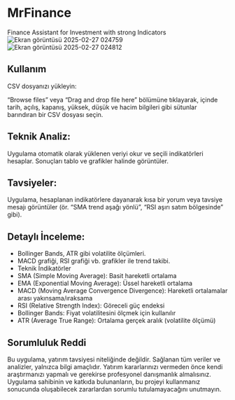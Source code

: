 # MrFinance
 Finance Assistant for Investment with strong Indicators
![Ekran görüntüsü 2025-02-27 024759](https://github.com/user-attachments/assets/491c7e5d-ca57-4819-9eba-cf45abd6976e)
![Ekran görüntüsü 2025-02-27 024812](https://github.com/user-attachments/assets/1853f3a7-045e-4fe7-8896-82ea3bb960b7)

## Kullanım
CSV dosyanızı yükleyin:

“Browse files” veya “Drag and drop file here” bölümüne tıklayarak, içinde tarih, açılış, kapanış, yüksek, düşük ve hacim bilgileri gibi sütunlar barındıran bir CSV dosyası seçin.

## Teknik Analiz:

Uygulama otomatik olarak yüklenen veriyi okur ve seçili indikatörleri hesaplar.
Sonuçları tablo ve grafikler halinde görüntüler.

## Tavsiyeler:

Uygulama, hesaplanan indikatörlere dayanarak kısa bir yorum veya tavsiye mesajı görüntüler (ör. “SMA trend aşağı yönlü”, “RSI aşırı satım bölgesinde” gibi).

## Detaylı İnceleme:

- Bollinger Bands, ATR gibi volatilite ölçümleri.
- MACD grafiği, RSI grafiği vb. grafikler ile trend takibi.
- Teknik İndikatörler
- SMA (Simple Moving Average): Basit hareketli ortalama
- EMA (Exponential Moving Average): Üssel hareketli ortalama
- MACD (Moving Average Convergence Divergence): Hareketli ortalamalar arası yakınsama/ıraksama
- RSI (Relative Strength Index): Göreceli güç endeksi
- Bollinger Bands: Fiyat volatilitesini ölçmek için kullanılır
- ATR (Average True Range): Ortalama gerçek aralık (volatilite ölçümü)


## **Sorumluluk Reddi**
Bu uygulama, yatırım tavsiyesi niteliğinde değildir. Sağlanan tüm veriler ve analizler, yalnızca bilgi amaçlıdır. Yatırım kararlarınızı vermeden önce kendi araştırmanızı yapmalı ve gerekirse profesyonel danışmanlık almalısınız. Uygulama sahibinin ve katkıda bulunanların, bu projeyi kullanmanız sonucunda oluşabilecek zararlardan sorumlu tutulamayacağını unutmayın.
